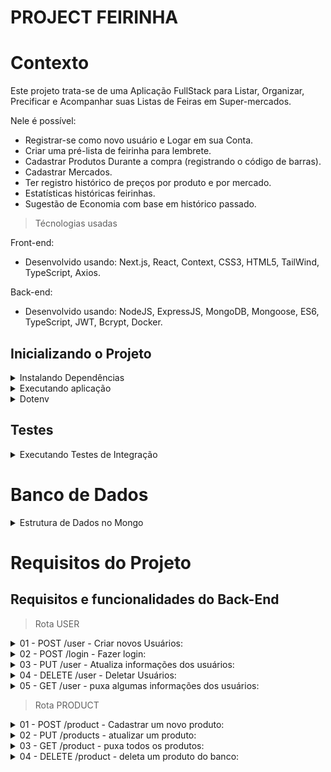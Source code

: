 # PROJECT FEIRINHA

# Contexto
Este projeto trata-se de uma Aplicação FullStack para Listar, Organizar, Precificar e Acompanhar suas Listas de Feiras em Super-mercados.

Nele é possível:
- Registrar-se como novo usuário e Logar em sua Conta.
- Criar uma pré-lista de feirinha para lembrete.
- Cadastrar Produtos Durante a compra (registrando o código de barras).
- Cadastrar Mercados.
- Ter registro histórico de preços por produto e por mercado.
- Estatísticas históricas feirinhas.
- Sugestão de Economia com base em histórico passado.

> Técnologias usadas

Front-end:
* Desenvolvido usando: Next.js, React, Context, CSS3, HTML5, TailWind, TypeScript, Axios.

Back-end:
* Desenvolvido usando: NodeJS, ExpressJS, MongoDB, Mongoose, ES6, TypeScript, JWT, Bcrypt, Docker.


## Inicializando o Projeto

  <details><summary>Instalando Dependências</summary>

    > Backend
    ```bash
    cd backend/ 
    npm install
    ``` 
    > Frontend
    ```bash
    cd frontend/
    npm install
    ``` 
  </details>

  <details><summary>Executando aplicação</summary>

    * Para rodar o back-end:

      ```
      cd backend/ && docker-compose up -d --build
      && docker exec -it feirinha_api bash
      ```
    * Para rodar o front-end:

      ```
        cd frontend/ && npm start
      ```
  </details>
  <details><summary>Dotenv</summary>

    * Variáveis de Ambiente ncessárias:

      ```
      PORT=3001
      USER_SUPER_NAME=Super
      USER_SUPER_EMAIL=super_example@example.com
      USER_SUPER_PASS=
      USER_SUPER_BTHD=
      USER_SUPER_ROLE=Super
      ```
  </details>

## Testes
  <details><summary>Executando Testes de Integração</summary>

    * Para rodar todos os testes:

      ```
        npm test
      ```
  </details>

# Banco de Dados
  <details><summary>Estrutura de Dados no Mongo</summary>

  ![Estrutura de Dados](./backend/bd-feirinha.png)
  </details>

# Requisitos do Projeto
## Requisitos e funcionalidades do Back-End
> Rota USER

  <details><summary>01 - POST /user - Criar novos Usuários:</summary>

  ``` 
  {
    "name": "string",
    "email": "string",
    "password": "string",
    "birthday": "string",
    "role": "string"
  }
  ```

    - O SUPER é auto-criado ao inserir o primeiro USER.
  </details>

  <details><summary>02 - POST /login - Fazer login:</summary>

  ``` 
  {
    "email": "string",
    "password": "string"
  }
  ```

    - Gera Token e salva nos Headers da requisiçao.
  </details>

  <details><summary>03 - PUT /user - Atualiza informações dos usuários:</summary>

  ``` 
  {
    "id": "String",
    "...": "..."
  }
  ```
    - Basta passar o ID do usuário e as informações que você quer alterar.
    - O usuário SUPER só pode ser editado por ele mesmo | Impossível mudar a ROLE do SUPER.
    - Os USERs não podem mudar suas próprias ROLEs, apenas informações pessoais.
    - Só o SUPER pode dar ADMINs.
  </details>

  <details><summary>04 - DELETE /user - Deletar Usuários:</summary>

  ``` 
  {
    "id": "String"
  }
  ```

    - O SUPER pode deletar todos menos a si mesmo.
    - Os ADMINs podem deletar os USERs e outros ADMINs.
    - Os USERs podem apenas se DELETAR, mas não a outros USERS.
  </details>

  <details><summary>05 - GET /user - puxa algumas informações dos usuários:</summary>

  retorno: 
  ```
  [
    {
      "id": "String",
      "name": "String",
      "email": "String",
      "role": "String"
    },
    {
      "..."
    }
  ]
  ```

    - Apenas Admins e Super podem listar usuários.
  </details>

> Rota PRODUCT

  <details><summary>01 - POST /product - Cadastrar um novo produto:</summary>

  ``` 
  {
    "name": "string",
    "subName": "string,
    "manufacturer": "string",
    "category": "string",
    "code": "string",
    "unitMeasure": "string",
    "size": "number",
    "image": "string"
  }
  ```
    - O name deve vir com a descrição genérica ex: 'Macarrão'.
    - O subName deve ser uma descrição mais detalhada ex: 'Espaguete'.
    - A imagem deve vir a rota de onde ela foi salva.
    - Qualquer pessoa pode cadastrar um novo produto.
    - o Código de barras será lido pelo front e automáticamente mandado para o backend.
  </details>

  <details><summary>02 - PUT /products - atualizar um produto:</summary>

  ```
  {
  "id": "String",
  "...": "..."
  }
  ```
    - Basta passar o ID do produto e as informações que quer alterar.
  </details>

  <details><summary>03 - GET /product - puxa todos os produtos:</summary>

  retorno: 
  ```
  [
    {
      "id": "String",
      "name": "String",
      "subName": "String",
      "manufacturer": "String",
      "category": "String",
      "code": "String",
      "unitMeasure": "String",
      "size": "Number",
      "image": "String"
    }
  ]
  ```
  </details>

  <details><summary>04 - DELETE /product - deleta um produto do banco:</summary>

  ``` 
  {
    "id": "String"
  }
  ```
    - Apenas Admins e Super podem deletar produtos.
  </details>
